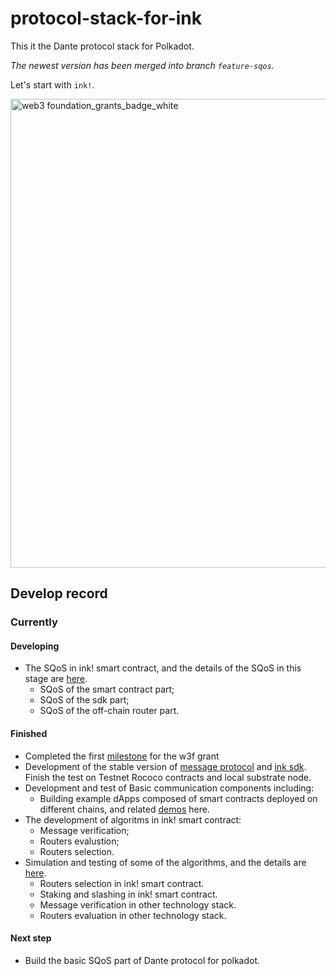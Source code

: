 # protocol-stack-for-ink

This it the Dante protocol stack for Polkadot.

*The newest version has been merged into branch `feature-sqos`.*

Let's start with `ink!`. 

<img width="750" alt="web3 foundation_grants_badge_white" src="https://user-images.githubusercontent.com/83746881/187577457-ecf950c6-dfbf-4169-be2f-f03efbf2b674.png">

## Develop record
### Currently
#### Developing
* The SQoS in ink! smart contract, and the details of the SQoS in this stage are [here](https://github.com/w3f/Grants-Program/blob/master/applications/Dante_Network.md#milestone-2--parallel-router-scheduling-algorithms-sqos-off-chain-routers-sdk-testnet).
    * SQoS of the smart contract part;
    * SQoS of the sdk part;
    * SQoS of the off-chain router part.

#### Finished
* Completed the first [milestone](https://github.com/w3f/Grants-Program/blob/master/applications/Dante_Network.md#milestone-1--service-expression-layer--message-verification--router-credibility-evaluation-algorithms-basic-off-chain-routers-basic-sdk) for the w3f grant
* Development of the stable version of [message protocol](https://github.com/dantenetwork/message-ink/tree/v0.1.0) and [ink sdk](https://github.com/dantenetwork/ink-sdk/tree/v0.1.0). Finish the test on Testnet Rococo contracts and local substrate node.
* Development and test of Basic communication components including:
    * Building example dApps composed of smart contracts deployed on different chains, and related [demos](https://github.com/dantenetwork/cross-chain-demo) here.
* The development of algoritms in ink! smart contract:
    * Message verification;
    * Routers evalustion;
    * Routers selection.
* Simulation and testing of some of the algorithms, and the details are [here]().
    * Routers selection in ink! smart contract.
    * Staking and slashing in ink! smart contract.
    * Message verification in other technology stack.
    * Routers evaluation in other technology stack.

#### Next step
* Build the basic SQoS part of Dante protocol for polkadot.
